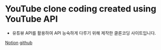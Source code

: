 # YouTube clone coding created using YouTube API

- 유튜뷰 API를 활용하여 API 능숙하게 다루기 위해 제작한 클론코딩 사이트입니다.

[Notion](https://www.notion.so/Youtube-Clone-Coding-c50578c191da4f9b9f4a1dd65bcf9e13)
[github](https://github.com/hyungook/youtube-clone-coding)
